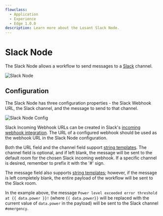 ```yaml
---
flowclass:
  - Application
  - Experience
  - Edge 1.0.0
description: Learn more about the Losant Slack Node.
---
```


# Slack Node

The Slack Node allows a workflow to send messages to a [Slack](https://slack.com/) channel.

![Slack Node](/images/workflows/outputs/slack-node.png "Slack Node")

## Configuration

The Slack Node has three configuration properties - the Slack Webhook URL, the Slack channel, and the message to send to that channel.

![Slack Node Config](/images/workflows/outputs/slack-node-config.png "Slack Node Config")

Slack Incoming Webhook URLs can be created in Slack's [incoming webhook integration](https://my.slack.com/services/new/incoming-webhook/). The URL of a configured webhook should be used as the webhook URL in the Slack Node configuration.

Both the URL field and the channel field support [string templates](/workflows/accessing-payload-data/#string-templates). The channel field is optional, and if left blank, the message will be sent to the default room for the chosen Slack incoming webhook. If a specific channel is desired, remember to prefix it with the '#' sign.

The message field also supports [string templates](/workflows/accessing-payload-data/#string-templates); however, if the message is left completely blank, the entire payload of the workflow will be sent to the Slack room.

In the example above, the message `Power level exceeded error threshold at {{ data.power }}!` (where `{{ data.power}}` will be replaced with the current value of `data.power` in the payload) will be sent to the Slack channel `#emergency`.
